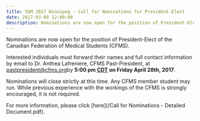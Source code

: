 ```yaml
---
title: SGM 2017 Winnipeg - Call for Nominations for President-Elect
date: 2017-03-08 12:00:00
description: Nominations are now open for the position of President-Elect of the Canadian Federation of Medical Students (CFMS).
---
```



Nominations are now open for the position of President-Elect of the Canadian Federation of Medical Students (CFMS).

Interested individuals must forward their names and full contact information by email to Dr. Anthea Lafreniere, CFMS Past-President, at [&#112;&#097;&#115;&#116;&#112;&#114;&#101;&#115;&#105;&#100;&#101;&#110;&#116;&#064;&#099;&#102;&#109;&#115;&#046;&#111;&#114;&#103;](&#109;&#097;&#105;&#108;&#116;&#111;:&#112;&#097;&#115;&#116;&#112;&#114;&#101;&#115;&#105;&#100;&#101;&#110;&#116;&#064;&#099;&#102;&#109;&#115;&#046;&#111;&#114;&#103;)by **5:00 pm <u>CDT</u> on Friday April 28th, 2017**.

Nominations will close strictly at this time. Any CFMS member student may run. While previous experience with the workings of the CFMS is strongly encouraged, it is not required.

For more information, please click [here](/Call for Nominations - Detailed Document.pdf).